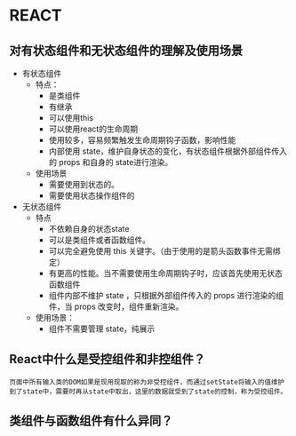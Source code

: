 # REACT
## 对有状态组件和无状态组件的理解及使用场景
* 有状态组件
    * 特点：
        * 是类组件
        * 有继承
        * 可以使用this
        * 可以使用react的生命周期
        * 使用较多，容易频繁触发生命周期钩子函数，影响性能
        * 内部使用 state，维护自身状态的变化，有状态组件根据外部组件传入的 props 和自身的 state进行渲染。
    * 使用场景
        * 需要使用到状态的。
        * 需要使用状态操作组件的
* 无状态组件
    * 特点
        * 不依赖自身的状态state
        * 可以是类组件或者函数组件。
        * 可以完全避免使用 this 关键字。（由于使用的是箭头函数事件无需绑定）
        * 有更高的性能。当不需要使用生命周期钩子时，应该首先使用无状态函数组件
        * 组件内部不维护 state ，只根据外部组件传入的 props 进行渲染的组件，当 props 改变时，组件重新渲染。
    * 使用场景：
        * 组件不需要管理 state，纯展示

## React中什么是受控组件和非控组件？
    页面中所有输入类的DOM如果是现用现取的称为非受控组件，而通过setState将输入的值维护到了state中，需要时再从state中取出，这里的数据就受到了state的控制，称为受控组件。
## 类组件与函数组件有什么异同？
    